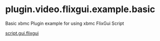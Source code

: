 # plugin.video.flixgui.example.basic

Basic xbmc Plugin example for using xbmc FlixGui Script

[script.gui.flixgui](https://github.com/bigyidbuilds/script.gui.flixgui#scriptguiflixgui)
 

